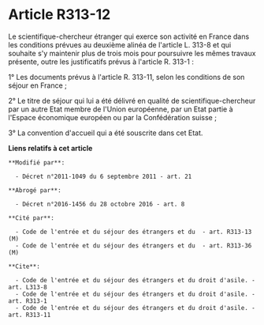 # Article R313-12

Le scientifique-chercheur étranger qui exerce son activité en France dans les conditions prévues au deuxième alinéa de
l'article L. 313-8 et qui souhaite s'y maintenir plus de trois mois pour poursuivre les mêmes travaux présente, outre les
justificatifs prévus à l'article R. 313-1 : 

1° Les documents prévus à l'article R. 313-11, selon les conditions de son séjour en France ; 

2° Le titre de séjour qui lui a été délivré en qualité de scientifique-chercheur par un autre Etat membre de l'Union
européenne, par un Etat partie à l'Espace économique européen ou par la Confédération suisse ; 

3° La convention d'accueil qui a été souscrite dans cet Etat.

**Liens relatifs à cet article**

	**Modifié par**:

	  - Décret n°2011-1049 du 6 septembre 2011 - art. 21

	**Abrogé par**:

	  - Décret n°2016-1456 du 28 octobre 2016 - art. 8

	**Cité par**:

	  - Code de l'entrée et du séjour des étrangers et du  - art. R313-13 (M)
	  - Code de l'entrée et du séjour des étrangers et du  - art. R313-36 (M)

	**Cite**:

	  - Code de l'entrée et du séjour des étrangers et du droit d'asile. - art. L313-8
	  - Code de l'entrée et du séjour des étrangers et du droit d'asile. - art. R313-1
	  - Code de l'entrée et du séjour des étrangers et du droit d'asile. - art. R313-11
